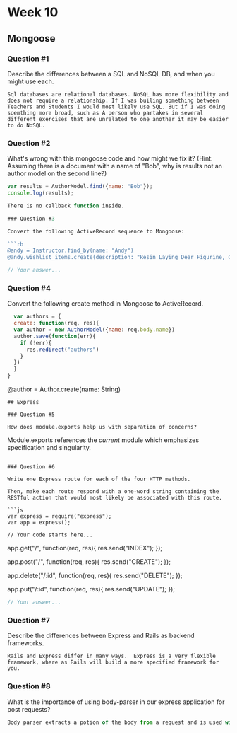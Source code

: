 # Week 10

## Mongoose

### Question #1

Describe the differences between a SQL and NoSQL DB, and when you might use each.

```text
Sql databases are relational databases. NoSQL has more flexibility and does not require a relationship. If I was builing something between Teachers and Students I would most likely use SQL. But if I was doing soemthing more broad, such as A person who partakes in several different exercises that are unrelated to one another it may be easier to do NoSQL.
```

### Question #2

What's wrong with this mongoose code and how might we fix it?
(Hint: Assuming there is a document with a name of "Bob", why is results not an author model on the second line?)

```js
var results = AuthorModel.find({name: "Bob"});
console.log(results);
```

```js
There is no callback function inside.

### Question #3

Convert the following ActiveRecord sequence to Mongoose:

```rb
@andy = Instructor.find_by(name: "Andy")
@andy.wishlist_items.create(description: "Resin Laying Deer Figurine, Gold")
```

```js
// Your answer...
```

### Question #4

Convert the following create method in Mongoose to ActiveRecord.

```js
  var authors = {
  create: function(req, res){
  var author = new AuthorModel({name: req.body.name})
  author.save(function(err){
    if (!err){
      res.redirect("authors")
    }
  })
  }  
}
```

@author = Author.create(name: String)

```
## Express

### Question #5

How does module.exports help us with separation of concerns?

```
Module.exports references the *current* module which emphasizes specification and singularity.

```

### Question #6

Write one Express route for each of the four HTTP methods.

Then, make each route respond with a one-word string containing the RESTful action that would most likely be associated with this route.

```js
var express = require("express");
var app = express();

// Your code starts here...

```
app.get("/", function(req, res){
  res.send("INDEX");
  });

app.post("/", function(req, res){
  res.send("CREATE");
  });


app.delete("/:id", function(req, res){
  res.send("DELETE");
  });


app.put("/:id", function(req, res){
  res.send("UPDATE");
  });

```js
// Your answer...
```
### Question #7

Describe the differences between Express and Rails as backend frameworks.

```text
Rails and Express differ in many ways.  Express is a very flexible framework, where as Rails will build a more specified framework for you.
```

### Question #8

What is the importance of using body-parser in our express application for post requests?

```js
Body parser extracts a potion of the body from a request and is used with "req.body"
```
